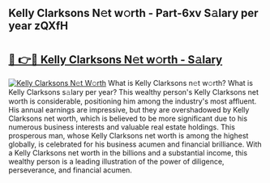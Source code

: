 ## Kelly Clarksons N𝚎t w𝚘rth - Part-6xv S𝚊lary per year zQXfH

# <h2><a href="http://gc3htl.nevu.top/?p=Kelly+Clarksons">🔗 👉🔴 Kelly Clarksons N𝚎t w𝚘rth - S𝚊lary</a></h2>

[![Kelly Clarksons N𝚎t W𝚘rth](https://i.imgur.com/Oavwk0R.jpeg)](http://gc3htl.nevu.top/?p=Kelly+Clarksons)
What is Kelly Clarksons n𝚎t w𝚘rth? What is Kelly Clarksons s𝚊lary per year?
This wealthy person's Kelly Clarksons net worth is considerable, positioning him among the industry's most affluent. His annual earnings are impressive, but they are overshadowed by Kelly Clarksons net worth, which is believed to be more significant due to his numerous business interests and valuable real estate holdings. This prosperous man, whose Kelly Clarksons net worth is among the highest globally, is celebrated for his business acumen and financial brilliance. With a Kelly Clarksons net worth in the billions and a substantial income, this wealthy person is a leading illustration of the power of diligence, perseverance, and financial acumen.
